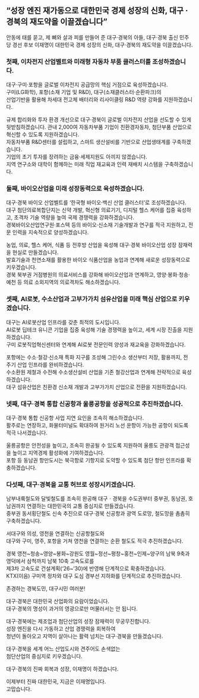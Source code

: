 ## “성장 엔진 재가동으로 대한민국 경제 성장의 신화, 대구 ·경북의 재도약을 이끌겠습니다”
안동에 태를 묻고, 제 뼈와 살과 피를 만들어 준 대구·경북의 아들, 대구·경북 출신 민주당 경선 후보 이재명이 대한민국 경제 성장의 신화, 대구‧경북의 재도약을 이끌겠습니다.  

### 첫째, 이차전지 산업벨트와 미래형 자동차 부품 클러스터를 조성하겠습니다.
대구‧구미‧포항을 글로벌 이차전지 공급망의 핵심 거점으로 육성하겠습니다.  
구미(LG화학), 포항(소재 기업 및 R&D), 대구(소재클러스터‧순환파크)의   
산업기반을 활용해 차세대 전고체 배터리와 리사이클링 R&D 역량 강화를 지원하겠습니다.   

규제 합리화와 투자 환경 개선으로 대구‧경북이 글로벌 이차전지 산업을 선도할 수 있게 뒷받침하겠습니다. 관내 2,000여 자동차부품 기업이 친환경자동차, 첨단부품 산업으로 혁신할 수 있도록 지원하겠습니다.  
자동차부품 R&D센터를 설립하고, 스마트 생산설비를 기반으로 산업생태계를 구축하겠습니다.  
기업의 초기 투자를 장려하는 금융‧세제지원도 아끼지 않겠습니다.  
지역 연구소와 대학이 함께하는 미래 직업 재교육과 인력 재배치 시스템을 구축하겠습니다.  

### 둘째, 바이오산업을 미래 성장동력으로 육성하겠습니다.
대구‧경북 바이오 산업벨트를 ‘한국형 바이오‧백신 산업 클러스터’로 조성하겠습니다.  
대구 첨단의료복합단지는 신약 개발, 혁신형 의료기기, 디지털 헬스 케어를 집중 육성하고, 초격차 기술 역량을 높여 국제 경쟁력을 강화하겠습니다.  
경북바이오산업연구원·포스텍 등의 바이오·신소재 기술개발과 연구를 적극 지원하고, 전문 인력을 지속적으로 양성하겠습니다.  

농업, 의료, 헬스 케어, 식품 등 전후방 산업을 육성해 대구‧경북 바이오산업 성장 잠재력을 현실로 만들겠습니다.  
발효기술과 천연소재를 활용한 바이오 식품산업을 농업과 연계해 새로운 성장동력으로 키우겠습니다.  
경북 북부권 거점병원의 의료서비스를 강화해 바이오산업과 연계하고, 영양·봉화·청송·예천 등 의료 소외지역의 의료격차도 해소하겠습니다.  

### 셋째, AI로봇, 수소산업과 고부가가치 섬유산업을 미래 핵심 산업으로 키우겠습니다.
대구는 AI로봇산업 인프라를 갖춘 최적의 도시입니다.  
AI로봇 딥테크 유니콘 기업을 집중 육성해 기술 경쟁력을 높이고, 세계 시장 진출을 지원하겠습니다.  
구미 로봇직업혁신센터와 연계해 AI로봇 전문인력 양성과 재교육을 강화하겠습니다.  

포항에는 수소‧철강‧신소재 특화 지구를 조성해 그린수소 생산부터 저장, 활용까지, 전 주기 산업 인프라를 완비하겠습니다.  
수소환원 제철과 수전해 수소생산설비 산업을 기존 철강산업과 연계해 전략적으로 육성하겠습니다.  
대구 섬유산업은 친환경 신소재 개발과 고부가가치 산업으로 전환을 지원하겠습니다.  

### 넷째, 대구‧경북 통합 신공항과 울릉공항을 성공적으로 추진하겠습니다.
대구‧경북 통합 신공항 사업 지연 요인을 조속히 해소하겠습니다.  
활주로는 연장하고, 화물터미널도 확대하여 원거리 노선 운항이 가능한 공항이 되도록 적극 나서겠습니다.  

울릉공항은 안전성을 높이고, 조속히 완공될 수 있도록 지원하여 울릉도 관광객 접근성을 높이고 지역경제 활성화에 기여하겠습니다.  
포항 등 동남권 항만도시는 북극항로 기항지로 도약할 수 있도록 첨단 항만 인프라를 확충하겠습니다.  

### 다섯째, 대구‧경북을 교통 허브로 성장시키겠습니다.
남부내륙철도와 달빛철도를 조속히 완공해 대구ㆍ경북을 수도권부터 중부권, 동남권, 호남권까지 연결하는 대한민국의 교통 중심지로 만들겠습니다.  
중부권 동서횡단철도 신속 추진으로 대구‧경북 신공항과 광역 도로망, 철도망을 촘촘히 구축하겠습니다.  

서대구와 의성, 영천을 연결하는 신공항철도와   
대구와 구미, 영주, 포항을 거쳐 영천을 연결하는 순환 철도도 적극 추진하겠습니다.  

경북 영천\~청송\~영양\~봉화\~강원도 영월\~정선\~평창\~홍천\~인제\~양구의 남북 9축과   
영덕에서 삼척까지 남북 10축 고속도로를  
제3차 고속도로 건설계획(‘26\~’30)에 반영해 단계적으로 확충하겠습니다.  
KTX(이음) 구미역 정차와 대구 도심 경부선 지하화를 단계적으로 추진하겠습니다.  

존경하는 경북도민, 대구시민 여러분!

대구·경북은 대한민국 산업화의 요람이었습니다.   
대구·경북의 명성이 과거의 영광으로만 머물러서는 안 됩니다.  

대구·경북에는 제조업과 첨단산업의 성장 잠재력이 무궁무진합니다.  
성장 엔진을 다시 가동하고 산업 경쟁력을 회복하여  
청년이 돌아오고 지역이 살아나는 활력 넘치는 대구·경북을 만들겠습니다.  

대구·경북을 세계 어느 산업도시와 견주어도 손색없는  
첨단산업의 중심지로 키우겠습니다.  

대구·경북의 진짜 회복과 성장, 이재명이 하겠습니다.  

이제부터 진짜 대한민국, 지금은 이재명입니다.  
고맙습니다.
